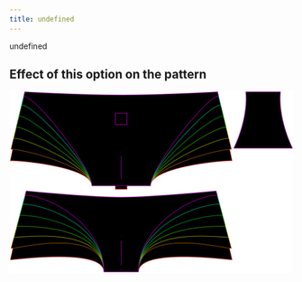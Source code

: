 ```yaml
---
title: undefined
---
```


undefined


## Effect of this option on the pattern
![This image shows the effect of this option by superimposing several variants that have a different value for this option](unice_legopening_sample.svg "Effect of this option on the pattern")
